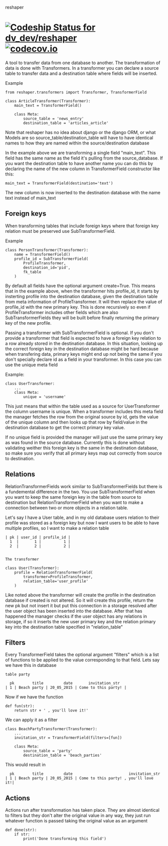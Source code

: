 reshaper 

[ ![Codeship Status for dv_dev/reshaper](https://codeship.com/projects/f1369680-df30-0132-9ebc-767a4e17443c/status?branch=master)](https://codeship.com/projects/80493) [![codecov.io](http://codecov.io/bitbucket/dv_dev/reshaper/coverage.svg?branch=master&token=MFw2iuSbb7)](http://codecov.io/bitbucket/dv_dev/reshaper?branch=master)
===============================

A tool to transfer data from one database to another.
The transformation of data is done with Transformers.
In a transformer you can declare a source table to transfer
data and a destination table where fields will be inserted.

Example

    from reshaper.transformers import Transformer, TransformerField

    class ArticleTransformer(Transformer):
        main_text = TransformerField()

        class Meta:
            source_table = 'news_entry'
            destination_table = 'articles_article'

Note that reshaper has no idea about django or the django ORM, or what Models are so source\_table/destination\_table will have to have identical names to how they are named within the source/destination database

In the example above we are transforming a single field "main\_text". This field has the same name as the field it's pulling from the source\_database. If you want the destination table to have another name you can do this by declaring the name of the new column in TransformerField constructor like this:

    main_text = TransformerField(destination='text')

The new column is now inserted to the destination database with the name text instead of main\_text

Foreign keys
---------

When transforming tables that include foreign keys where that foreign key relation must be preserved use SubTransformerField.

Example

    class PersonTransformer(Transformer):
        name = TransformerField()
        profile_id = SubTransformerField(
            ProfileTransformer,
            destination_id='pid',
            fk_table
        )

By default all fields have the optional argument create=True.
This means that in the example above, when the transformer hits profile\_id, it starts by insterting profile into the destination database, given the destination table from meta information of ProfileTransformer. It will then replace the value of profile\_id with the new primary key. This is done recursively so even if ProfileTransformer includes other fields which are also SubTransformerFields they will be built before finally returning the primary key of the new profile.

Passing a transformer with SubTransformerField is optional.
If you don't provide a transformer that field is expected
to have a foreign key relation to a row already stored in 
the destination database. In this situation, looking up
the correct foreign key in the destination database might be
hard because when transfering data, primary keys might end up not being the same if you don't specially declare id as a field in 
your transformer. In this case you can use the unique meta field

Example:

    class UserTransformer:
        ...
        class Meta:
            unique = 'username'

This just means that within the table used as a source for
UserTransformer the column username is unique. When a transformer
includes this meta field the manager fetches the
row from the original source by id, gets the value of the unique column and then looks up that row by field/value in the destination database to get the correct primary key value.


If no unique field is provided the manager will just use the same primary key as was found in the source database. Currently this is done without validating weither this foreign key is the same in the destination database, so make sure you verify that all primary keys map out correctly from source to destination.

Relations
---------

RelationTransformerFields work similar to SubTransformerFields but there is a fundemental difference in the two. You use SubTransformerField when you want to keep the same foreign key in the table from source to destination but RelationTransformerField when you want to make a connection between two or more objects in a relation table. 

Let's say I have a User table, and in my old database users relation to their profile was stored as a foreign key but now I want users to be able to have multiple profiles, so I want to make a relation table

    | pk | user_id | profile_id |
      1  |       1 |          1 |
      2  |       2 |          2 |


    The transformer

    class User(Transformer):
        profile = RelationTransformerField(
            transformer=ProfileTransformer,
            relation_table='user_profile'
        )

Like noted above the transformer will create the profile in the destination database if created is not altered. So it will create this profile, return the new pk but not insert it but put this connection in a storage resolved after the user object has been inserted into the database. After that has happened the manager checks if the user object has any relations in storage, if so it inserts the new user primary key and the relation primary key into the destination table specified in "relation\_table"
            
Filters
--------

Every TransformerField takes the optional argument "filters"
which is a list of functions to be applied to the value corresponding to that field. Lets say we have this in database

    table party
  
      pk        title         date       invitation_str
    | 1 | Beach party | 20_05_2015 | Come to this party! |

Now if we have the function

    def fun(str):
        return str + ' , you'll love it!'

We can apply it as a filter

    class BeachPartyTransformer(Transformer):
        ...
        invitation_str = TransformerField(filters=[fun])
        
        class Meta:
            source_table = 'party'
            destination_table = 'beach_parties'

This would result in

      pk        title         date                         invitation_str
    | 1 | Beach party | 20_05_2015 | Come to this party! , you'll love it!|


Actions
-------

Actions run after transformation has taken place. They are almost identical to filters
but they don't alter the original value in any way, they just run whatever function
is passed taking the original value as an argument

    def done(str):
        if str:
            print('Done transforming this field')
